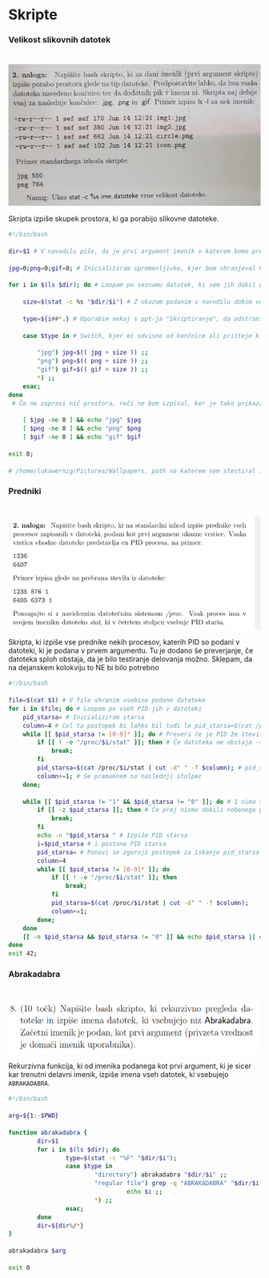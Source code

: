 # Skripte
### Velikost slikovnih datotek
#

![velikost](velikost.png)

Skripta izpiše skupek prostora, ki ga porabijo slikovne datoteke.

```bash
#!/bin/bash

dir=$1 # V navodilu piše, da je prvi argument imenik v katerem bomo preštevali velikosti

jpg=0;png=0;gif=0; # Inicializiram spremenljivke, kjer bom shranjeval koliko prostora zapravljajo datoteke

for i in $(ls $dir); do # Loopam po seznamu datotek, ki sem jih dobil prek ukaza "ls" z argumentom "$dir" v podlupini

    size=$(stat -c %s "$dir/$i") # Z ukazom podanim v navodilu dobim velikost trenutne datoteke, ki jo gledam

    type=${i##*.} # Uporabim nekaj s ppt-ja "Skriptiranje", da odstranim vse znake do prve pojavitve "."

    case $type in # Switch, kjer mi odvisno od končnice ali prišteje k velikostim, ali pa ne naredi ničesar če ni nič od naštetega

        "jpg") jpg=$(( jpg + size )) ;; 
        "png") png=$(( png + size )) ;;
        "gif") gif=$(( gif + size )) ;;
        *) ;;
    esac;
done
 # Če ne zapravi nič prostora, reči ne bom izpisal, ker je tako prikazano tudi na papirju

    [ $jpg -ne 0 ] && echo "jpg" $jpg 
    [ $png -ne 0 ] && echo "png" $png
    [ $gif -ne 0 ] && echo "gif" $gif

exit 0;

# /home/lukawernig/Pictures/Wallpapers, path na katerem sem stestiral in je delovalo pravilno

```
  
  
### Predniki
#
  
![predniki](predniki.png)

Skripta, ki izpiše vse prednike nekih procesov, katerih PID so podani v datoteki, ki je podana v prvem argumentu.
Tu je dodano še preverjanje, če datoteka sploh obstaja, da je bilo testiranje delovanja možno.
Sklepam, da na dejanskem kolokviju to NE bi bilo potrebno

```bash
#!/bin/bash

file=$(cat $1) # V file shranim vsebino podane datoteke
for i in $file; do # Loopam po vseh PID-jih v datoteki
    pid_starsa= # Inicializiram starsa
    column=4 # Cel ta postopek bi lahko bil tudi le pid_starsa=$(cat /proc/$i/stat | cut -d" " -f 4), ampak obstajajo izjeme, ki uporabljajo " " znotraj drugega stolpca
    while [[ $pid_starsa != [0-9]* ]]; do # Preveri če je PID že številka (ali je kakšen stolpec prej uporabil " " znotraj sebe)
        if [[ ! -e "/proc/$i/stat" ]]; then # Če datoteka ne obstaja -> break
            break;
        fi
        pid_starsa=$(cat /proc/$i/stat | cut -d" " -f $column); # pid_starsa dobi vrednost v column-tem stolpcu, po delimiterju " "
        column+=1; # Se premaknem na naslednji stolpec
    done;

    while [[ $pid_starsa != "1" && $pid_starsa != "0" ]]; do # 1 nima starša, 0 ni PID, če ima to proces kot starša, pomeni, da je brez staršev
        if [[ -z $pid_starsa ]]; then # Če prej nismo dobili nobenega pid_starsa, pomeni da PID, ki smo ga prebrali ne obstaja
            break;
        fi
        echo -n "$pid_starsa " # Izpiše PID starsa
        i=$pid_starsa # i postane PID starsa
        pid_starsa= # Ponovi se zgornji postopek za iskanje pid_starsa
        column=4 
        while [[ $pid_starsa != [0-9]* ]]; do
            if [[ ! -e "/proc/$i/stat" ]]; then
                break;
            fi
            pid_starsa=$(cat /proc/$i/stat | cut -d" " -f $column);
            column+=1;
        done;
    done
    [[ -n $pid_starsa && $pid_starsa != "0" ]] && echo $pid_starsa || echo # Preveri, če je pid_starsa prazen, 0 ali 1. karkoli izpiše samo v primeru, da je 1.
done
exit 42;
```


### Abrakadabra
#

![abrakadabra](abrakadabra.png)

Rekurzivna funkcija, ki od imenika podanega kot prvi argument, ki je sicer kar trenutni delavni imenik,
izpiše imena vseh datotek, ki vsebujejo `ABRAKADABRA`.

```bash
#!/bin/bash

arg=${1:-$PWD}

function abrakadabra {
        dir=$1
        for i in $(ls $dir); do
                type=$(stat -c "%F" "$dir/$i");
                case $type in
                        "directory") abrakadabra "$dir/$i" ;;
                        "regular file") grep -q "ABRAKADABRA" "$dir/$i" && \
                                 echo $i ;;
                        *) ;;
                esac;
        done
        dir=${dir%/*}
}

abrakadabra $arg

exit 0
```
